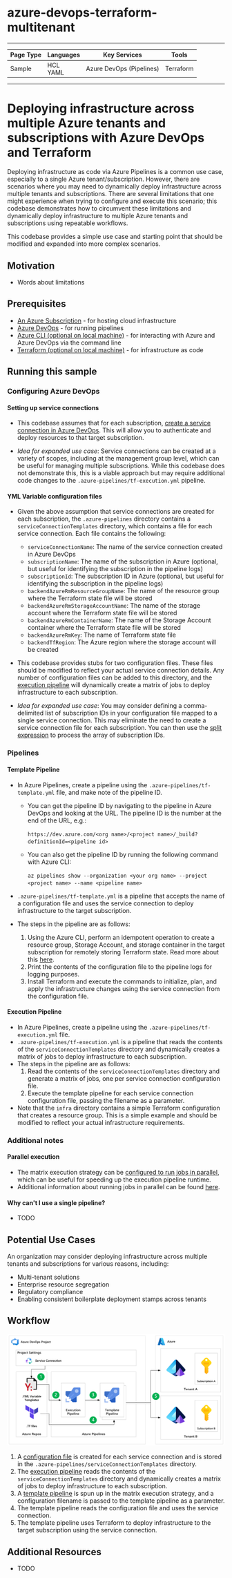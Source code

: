 # azure-devops-terraform-multitenant

---

| Page Type | Languages     | Key Services             | Tools     |
| --------- | ------------- | ------------------------ | --------- |
| Sample    | HCL <br> YAML | Azure DevOps (Pipelines) | Terraform |

---

# Deploying infrastructure across multiple Azure tenants and subscriptions with Azure DevOps and Terraform

Deploying infrastructure as code via Azure Pipelines is a common use case, especially to a single Azure tenant/subscription. However, there are scenarios where you may need to dynamically deploy infrastructure across multiple tenants and subscriptions. There are several limitations that one might experience when trying to configure and execute this scenario; this codebase demonstrates how to circumvent these limitations and dynamically deploy infrastructure to multiple Azure tenants and subscriptions using repeatable workflows.

This codebase provides a simple use case and starting point that should be modified and expanded into more complex scenarios.

## Motivation

- Words about limitations

## Prerequisites

- [An Azure Subscription](https://azure.microsoft.com/en-us/free/) - for hosting cloud infrastructure
- [Azure DevOps](https://azure.microsoft.com/en-us/products/devops/) - for running pipelines
- [Azure CLI (optional on local machine)](https://docs.microsoft.com/en-us/cli/azure/install-azure-cli) - for interacting with Azure and Azure DevOps via the command line
- [Terraform (optional on local machine)](https://www.terraform.io/downloads.html) - for infrastructure as code

## Running this sample

### Configuring Azure DevOps

#### Setting up service connections

- This codebase assumes that for each subscription, [create a service connection in Azure DevOps](https://learn.microsoft.com/en-us/azure/devops/pipelines/library/service-endpoints?view=azure-devops&tabs=yaml). This will allow you to authenticate and deploy resources to that target subscription.

- _Idea for expanded use case_: Service connections can be created at a variety of scopes, including at the management group level, which can be useful for managing multiple subscriptions. While this codebase does not demonstrate this, this is a viable approach but may require additional code changes to the `.azure-pipelines/tf-execution.yml` pipeline.

#### YML Variable configuration files

- Given the above assumption that service connections are created for each subscription, the `.azure-pipelines` directory contains a `serviceConnectionTemplates` directory, which contains a file for each service connection. Each file contains the following:

  - `serviceConnectionName`: The name of the service connection created in Azure DevOps
  - `subscriptionName`: The name of the subscription in Azure (optional, but useful for identifying the subscription in the pipeline logs)
  - `subscriptionId`: The subscription ID in Azure (optional, but useful for identifying the subscription in the pipeline logs)
  - `backendAzureRmResourceGroupName`: The name of the resource group where the Terraform state file will be stored
  - `backendAzureRmStorageAccountName`: The name of the storage account where the Terraform state file will be stored
  - `backendAzureRmContainerName`: The name of the Storage Account container where the Terraform state file will be stored
  - `backendAzureRmKey`: The name of Terraform state file
  - `backendTfRegion`: The Azure region where the storage account will be created

- This codebase provides stubs for two configuration files. These files should be modified to reflect your actual service connection details. Any number of configuration files can be added to this directory, and the [execution pipeline](#execution-pipeline) will dynamically create a matrix of jobs to deploy infrastructure to each subscription.

- _Idea for expanded use case_: You may consider defining a comma-delimited list of subscription IDs in your configuration file mapped to a single service connection. This may eliminate the need to create a service connection file for each subscription. You can then use the [split expression](https://learn.microsoft.com/en-us/azure/devops/pipelines/process/expressions?view=azure-devops#split) to process the array of subscription IDs.

### Pipelines

#### Template Pipeline

- In Azure Pipelines, create a pipeline using the `.azure-pipelines/tf-template.yml` file, and make note of the pipeline ID.

  - You can get the pipeline ID by navigating to the pipeline in Azure DevOps and looking at the URL. The pipeline ID is the number at the end of the URL, e.g.:

    `https://dev.azure.com/<org name>/<project name>/_build?definitionId=<pipeline id>`

  - You can also get the pipeline ID by running the following command with Azure CLI:

    `az pipelines show --organization <your org name> --project <project name> --name <pipeline name>`

- `.azure-pipelines/tf-template.yml` is a pipeline that accepts the name of a configuration file and uses the service connection to deploy infrastructure to the target subscription.
- The steps in the pipeline are as follows:
  1. Using the Azure CLI, perform an idempotent operation to create a resource group, Storage Account, and storage container in the target subscription for remotely storing Terraform state. Read more about this [here](https://learn.microsoft.com/en-us/azure/developer/terraform/store-state-in-azure-storage?tabs=azure-cli).
  2. Print the contents of the configuration file to the pipeline logs for logging purposes.
  3. Install Terraform and execute the commands to initialize, plan, and apply the infrastructure changes using the service connection from the configuration file.

#### Execution Pipeline

- In Azure Pipelines, create a pipeline using the `.azure-pipelines/tf-execution.yml` file.
- `.azure-pipelines/tf-execution.yml` is a pipeline that reads the contents of the `serviceConnectionTemplates` directory and dynamically creates a matrix of jobs to deploy infrastructure to each subscription.
- The steps in the pipeline are as follows:
  1. Read the contents of the `serviceConnectionTemplates` directory and generate a matrix of jobs, one per service connection configuration file.
  2. Execute the template pipeline for each service connection configuration file, passing the filename as a parameter.
- Note that the `infra` directory contains a simple Terraform configuration that creates a resource group. This is a simple example and should be modified to reflect your actual infrastructure requirements.

### Additional notes

#### Parallel execution

- The matrix execution strategy can be [configured to run jobs in parallel](https://learn.microsoft.com/en-us/azure/devops/pipelines/yaml-schema/jobs-job-strategy?view=azure-pipelines#strategy-parallel), which can be useful for speeding up the execution pipeline runtime.
- Additional information about running jobs in parallel can be found [here](https://learn.microsoft.com/en-us/azure/devops/pipelines/licensing/concurrent-jobs?view=azure-devops&tabs=ms-hosted#what-is-a-parallel-job).

#### Why can't I use a single pipeline?

- TODO

## Potential Use Cases

An organization may consider deploying infrastructure across multiple tenants and subscriptions for various reasons, including:

- Multi-tenant solutions
- Enterprise resource segregation
- Regulatory compliance
- Enabling consistent boilerplate deployment stamps across tenants

## Workflow

![Workflow](./docs/images/workflow_diagram.png)

1. A [configuration file](#configuring-target-tenants-and-subscriptions) is created for each service connection and is stored in the `.azure-pipelines/serviceConnectionTemplates` directory.
2. The [execution pipeline](#execution-pipeline) reads the contents of the `serviceConnectionTemplates` directory and dynamically creates a matrix of jobs to deploy infrastructure to each subscription.
3. A [template pipeline](#template-pipeline) is spun up in the matrix execution strategy, and a configuration filename is passed to the template pipeline as a parameter.
4. The template pipeline reads the configuration file and uses the service connection.
5. The template pipeline uses Terraform to deploy infrastructure to the target subscription using the service connection.

## Additional Resources

- TODO
